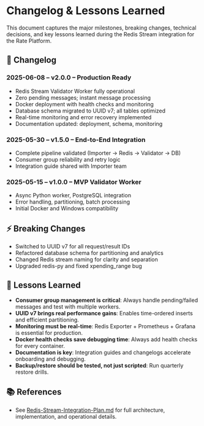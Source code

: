 # Changelog & Lessons Learned

This document captures the major milestones, breaking changes, technical decisions, and key lessons learned during the Redis Stream integration for the Rate Platform.

## 📅 Changelog

### 2025-06-08 – v2.0.0 – Production Ready
- Redis Stream Validator Worker fully operational
- Zero pending messages; instant message processing
- Docker deployment with health checks and monitoring
- Database schema migrated to UUID v7; all tables optimized
- Real-time monitoring and error recovery implemented
- Documentation updated: deployment, schema, monitoring

### 2025-05-30 – v1.5.0 – End-to-End Integration
- Complete pipeline validated (Importer → Redis → Validator → DB)
- Consumer group reliability and retry logic
- Integration guide shared with Importer team

### 2025-05-15 – v1.0.0 – MVP Validator Worker
- Async Python worker, PostgreSQL integration
- Error handling, partitioning, batch processing
- Initial Docker and Windows compatibility

## ⚡ Breaking Changes
- Switched to UUID v7 for all request/result IDs
- Refactored database schema for partitioning and analytics
- Changed Redis stream naming for clarity and separation
- Upgraded redis-py and fixed xpending_range bug

## 🧠 Lessons Learned
- **Consumer group management is critical**: Always handle pending/failed messages and test with multiple workers.
- **UUID v7 brings real performance gains**: Enables time-ordered inserts and efficient partitioning.
- **Monitoring must be real-time**: Redis Exporter + Prometheus + Grafana is essential for production.
- **Docker health checks save debugging time**: Always add health checks for every container.
- **Documentation is key**: Integration guides and changelogs accelerate onboarding and debugging.
- **Backup/restore should be tested, not just scripted**: Run quarterly restore drills.

## 📚 References
- See [Redis-Stream-Integration-Plan.md](./Redis-Stream-Integration-Plan.md) for full architecture, implementation, and operational details.
